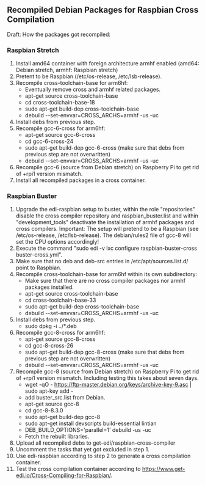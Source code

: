## Recompiled Debian Packages for Raspbian Cross Compilation

Draft: How the packages got recompiled:

### Raspbian Stretch

1. Install amd64 container with foreign architecture armhf enabled
(amd64: Debian stretch, armhf: Raspbian stretch)
2. Pretent to be Raspbian (/etc/os-release, /etc/lsb-release).
3. Recompile cross-toolchain-base for arm6hf:
    * Eventually remove cross and armhf related packages.
    * apt-get source cross-toolchain-base
    * cd cross-toolchain-base-18
    * sudo apt-get build-dep cross-toolchain-base
    * debuild --set-envvar=CROSS_ARCHS=armhf -us -uc
4. Install debs from previous step.
5. Recompile gcc-6-cross for arm6hf:
    * apt-get source gcc-6-cross
    * cd gcc-6-cross-24
    * sudo apt-get build-dep gcc-6-cross (make sure that debs from previous step are not overwritten)
    * debuild --set-envvar=CROSS_ARCHS=armhf -us -uc
6. Recompile gcc-6 (source from Debian stretch) on Raspberry Pi to get rid of +rpi1 version mismatch.
7. Install all recompiled packages in a cross container.

### Raspbian Buster

1. Upgrade the edi-raspbian setup to buster, within the role "repositories" disable the cross compiler
repository and raspbian_buster.list and within "development_tools" deactivate the installation of armhf packages and cross compilers.
Important: The setup will pretend to be a Raspbian (see /etc/os-release, /etc/lsb-release).
The debian/rules2 file of gcc-8 will set the CPU options accordingly!
2. Execute the command "sudo edi -v lxc configure raspbian-buster-cross buster-cross.yml".
3. Make sure that no deb and deb-src entries in /etc/apt/sources.list.d/ point to Raspbian.
4. Recompile cross-toolchain-base for arm6hf within its own subdirectory:
    * Make sure that there are no cross compiler packages nor armhf packages installed.
    * apt-get source cross-toolchain-base
    * cd cross-toolchain-base-33
    * sudo apt-get build-dep cross-toolchain-base
    * debuild --set-envvar=CROSS_ARCHS=armhf -us -uc
5. Install debs from previous step.
    * sudo dpkg -i ../*.deb
6. Recompile gcc-8-cross for arm6hf:
    * apt-get source gcc-8-cross
    * cd gcc-8-cross-26
    * sudo apt-get build-dep gcc-8-cross (make sure that debs from previous step are not overwritten)
    * debuild --set-envvar=CROSS_ARCHS=armhf -us -uc
7. Recompile gcc-8 (source from Debian stretch) on Raspberry Pi to get rid of +rpi1 version mismatch.
Including testing this takes about seven days.
    * wget -qO - https://ftp-master.debian.org/keys/archive-key-9.asc | sudo apt-key add -
    * add buster_src.list from Debian.
    * apt-get source gcc-8
    * cd gcc-8-8.3.0
    * sudo apt-get build-dep gcc-8
    * sudo apt-get install devscripts build-essential lintian
    * DEB_BUILD_OPTIONS='parallel=1' debuild -us -uc
    * Fetch the rebuilt libraries.
8. Upload all recompiled debs to get-edi/raspbian-cross-compiler
9. Uncomment the tasks that yet got excluded in step 1.
10. Use edi-raspbian according to step 2 to generate a cross compilation container.
11. Test the cross compilation container according to https://www.get-edi.io/Cross-Compiling-for-Raspbian/.
